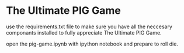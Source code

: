 # The Ultimate PIG Game


use the requirements.txt file to make sure you have all the neccesary componants installed to fully appreciate The Ultimate PIG Game.

open the pig-game.ipynb with ipython notebook and prepare to roll die.
